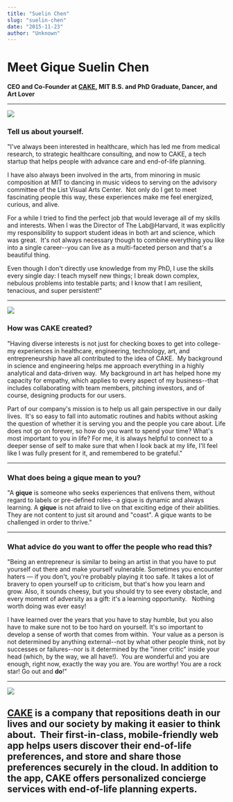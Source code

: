 ```yaml
---
title: "Suelin Chen"
slug: "suelin-chen"
date: "2015-11-23"
author: "Unknown"
---
```


# Meet Gique Suelin Chen

**CEO and Co-Founder at [CAKE](http://www.joincake.com/)[,](http://www.joincake.com/) MIT B.S. and PhD Graduate, Dancer, and Art Lover**

* * *

![](/images/general/image-asset.jpeg?format=original)

### Tell us about yourself.

"I've always been interested in healthcare, which has led me from medical research, to strategic healthcare consulting, and now to CAKE, a tech startup that helps people with advance care and end-of-life planning.

I have also always been involved in the arts, from minoring in music composition at MIT to dancing in music videos to serving on the advisory committee of the List Visual Arts Center.  Not only do I get to meet fascinating people this way, these experiences make me feel energized, curious, and alive.

For a while I tried to find the perfect job that would leverage all of my skills and interests. When I was the Director of The Lab@Harvard, it was explicitly my responsibility to support student ideas in both art and science, which was great.  It's not always necessary though to combine everything you like into a single career--you can live as a multi-faceted person and that's a beautiful thing.

Even though I don't directly use knowledge from my PhD, I use the skills every single day: I teach myself new things; I break down complex, nebulous problems into testable parts; and I know that I am resilient, tenacious, and super persistent!"

* * *

[![](/images/general/facebook-cake.png?format=original)](http://www.joincake.com)

### How was CAKE created?

"Having diverse interests is not just for checking boxes to get into college-my experiences in healthcare, engineering, technology, art, and entrepreneurship have all contributed to the idea of CAKE.  My background in science and engineering helps me approach everything in a highly analytical and data-driven way.  My background in art has helped hone my capacity for empathy, which applies to every aspect of my business--that includes collaborating with team members, pitching investors, and of course, designing products for our users.

Part of our company's mission is to help us all gain perspective in our daily lives.  It's so easy to fall into automatic routines and habits without asking the question of whether it is serving you and the people you care about. Life does not go on forever, so how do you want to spend your time? What's most important to you in life? For me, it is always helpful to connect to a deeper sense of self to make sure that when I look back at my life, I'll feel like I was fully present for it, and remembered to be grateful."

* * *

### What does being a gique mean to you?

"A **gique** is someone who seeks experiences that enlivens them, without regard to labels or pre-defined roles--a gique is dynamic and always learning. A **gique** is not afraid to live on that exciting edge of their abilities.  They are not content to just sit around and "coast". A gique wants to be challenged in order to thrive."

* * *

### What advice do you want to offer the people who read this?

"Being an entrepreneur is similar to being an artist in that you have to put yourself out there and make yourself vulnerable. Sometimes you encounter haters — if you don't, you're probably playing it too safe. It takes a lot of bravery to open yourself up to criticism, but that's how you learn and grow. Also, it sounds cheesy, but you should try to see every obstacle, and every moment of adversity as a gift: it's a learning opportunity.   Nothing worth doing was ever easy!

I have learned over the years that you have to stay humble, but you also have to make sure not to be too hard on yourself. It's so important to develop a sense of worth that comes from within.  Your value as a person is not determined by anything external--not by what other people think, not by successes or failures--nor is it determined by the "inner critic" inside your head (which, by the way, we all have!).  You are wonderful and you are enough, right now, exactly the way you are. You are worthy! You are a rock star! Go out and **do**!"

* * *

[![](/images/general/image-asset.jpeg?format=original)](http://joincake.com)

## [CAKE](http://joincake.com) is a company that repositions death in our lives and our society by making it easier to think about.  Their first-in-class, mobile-friendly web app helps users discover their end-of-life preferences, and store and share those preferences securely in the cloud. In addition to the app, CAKE offers personalized concierge services with end-of-life planning experts.